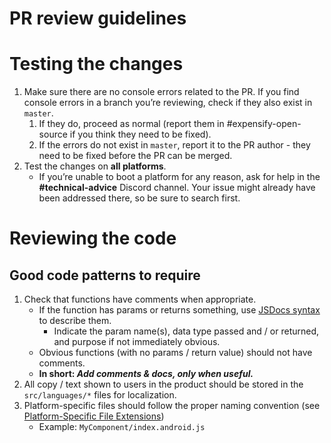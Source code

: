 # PR review guidelines

# Testing the changes

1. Make sure there are no console errors related to the PR. If you find console errors in a branch you’re reviewing, check if they also exist in `master`.
   1. If they do, proceed as normal (report them in #expensify-open-source if you think they need to be fixed).
   2. If the errors do not exist in `master`, report it to the PR author - they need to be fixed before the PR can be merged.
2. Test the changes on **all platforms**.
   - If you’re unable to boot a platform for any reason, ask for help in the **#technical-advice** Discord channel. Your issue might already have been addressed there, so be sure to search first.

# Reviewing the code

## Good code patterns to require

1. Check that functions have comments when appropriate.
   - If the function has params or returns something, use [JSDocs syntax](<(https://github.com/PetrCala/Kiroku/blob/master/contributingGuides/STYLE.md#jsdocs)>) to describe them.
     - Indicate the param name(s), data type passed and / or returned, and purpose if not immediately obvious.
   - Obvious functions (with no params / return value) should not have comments.
   - **In short: _Add comments & docs, only when useful._**
2. All copy / text shown to users in the product should be stored in the `src/languages/*` files for localization.
3. Platform-specific files should follow the proper naming convention (see [Platform-Specific File Extensions](https://github.com/PetrCala/Kiroku/#platform-specific-file-extensions))
   - Example: `MyComponent/index.android.js`
